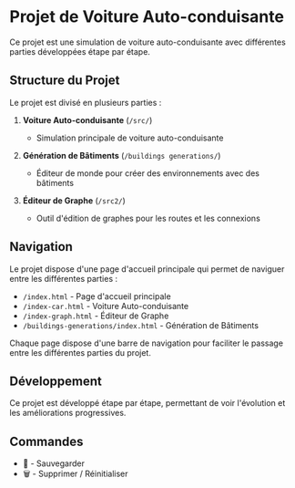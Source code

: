 # Projet de Voiture Auto-conduisante

Ce projet est une simulation de voiture auto-conduisante avec différentes parties développées étape par étape.

## Structure du Projet

Le projet est divisé en plusieurs parties :

1. **Voiture Auto-conduisante** (`/src/`)
   - Simulation principale de voiture auto-conduisante

2. **Génération de Bâtiments** (`/buildings generations/`)
   - Éditeur de monde pour créer des environnements avec des bâtiments

3. **Éditeur de Graphe** (`/src2/`)
   - Outil d'édition de graphes pour les routes et les connexions

## Navigation

Le projet dispose d'une page d'accueil principale qui permet de naviguer entre les différentes parties :

- `/index.html` - Page d'accueil principale
- `/index-car.html` - Voiture Auto-conduisante
- `/index-graph.html` - Éditeur de Graphe
- `/buildings-generations/index.html` - Génération de Bâtiments

Chaque page dispose d'une barre de navigation pour faciliter le passage entre les différentes parties du projet.

## Développement

Ce projet est développé étape par étape, permettant de voir l'évolution et les améliorations progressives.

## Commandes

- 💾 - Sauvegarder
- 🗑️ - Supprimer / Réinitialiser
